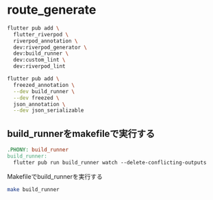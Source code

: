 # route_generate

```bash
flutter pub add \
  flutter_riverpod \
  riverpod_annotation \
  dev:riverpod_generator \
  dev:build_runner \
  dev:custom_lint \
  dev:riverpod_lint
```

```bash
flutter pub add \
  freezed_annotation \
  --dev build_runner \
  --dev freezed \
  json_annotation \
  --dev json_serializable
```

## build_runnerをmakefileで実行する

```Makefile
.PHONY: build_runner
build_runner:
  flutter pub run build_runner watch --delete-conflicting-outputs
```

Makefileでbuild_runnerを実行する
```bash
make build_runner
```